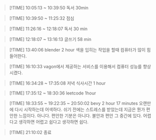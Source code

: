 
> [!TIME] 10:05:13 ~ 10:39:50
독서 30min

> [!TIME] 10:39:50 ~ 11:25:32 
점심

> [!TIME] 11:26:16 ~ 12:18:07
독서 30 min

> [!TIME] 12:18:07 ~ 13:16:13
글쓰기 58 min

> [!TIME] 13:40:06
blender 2 hour
색을 입히는 작업을 할때 컴퓨터가 많이 힘들어한다.

> [!TIME] 16:10:33
vagon에서 제공하는 서비스를 이용해서 컴퓨터 성능를 향상시켰다.

> [!TIME] 16:34:28 ~ 17:35:08 
저녁 식사시간 1 hour

> [!TIME] 17:35:12 ~ 18:30:36
leetcode 1hour

> [!TIME] 18:33:55 ~ 19:22:35 ~ 20:50:02
bevy 2 hour 17 minutes
오랜만에 다시 시작하는데 어색하다.
쉬기 전에는 스트레스를 받았는데 지금은 뭔가 편안한 느낌이다. 
아니다. 편안한 기분은 아니다. 불안과 편안 그 중간에 있다.
어렵다고 생각하면 어렵고 쉽다고 생각하면 쉽다.

> [!TIME] 21:10:02
종료 


